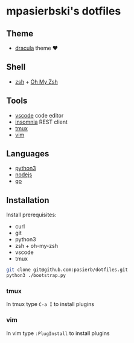 # mpasierbski's dotfiles

## Theme

- [dracula](https://draculatheme.com/) theme :heart:

## Shell

- [zsh](https://github.com/ohmyzsh/ohmyzsh/wiki/Installing-ZSH) + [Oh My Zsh](https://github.com/ohmyzsh/ohmyzsh)

## Tools

- [vscode](https://code.visualstudio.com/) code editor
- [insomnia](https://insomnia.rest/) REST client
- [tmux](https://github.com/tmux/tmux)
- [vim](https://www.vim.org/download.php)

## Languages

- [python3](https://www.python.org/downloads/)
- [nodejs](https://github.com/nvm-sh/nvm)
- [go](https://golang.org/dl/)

## Installation

Install prerequisites:
- curl
- git
- python3
- zsh + oh-my-zsh
- vscode
- tmux

```bash
git clone git@github.com:pasierb/dotfiles.git
python3 ./bootstrap.py
```

### tmux

In tmux type `C-a I` to install plugins

### vim

In vim type `:PlugInstall` to install plugins
